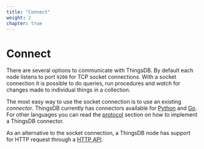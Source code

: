 ```yaml
---
title: "Connect"
weight: 2
chapter: true
---
```


# Connect

There are several options to communicate with ThingsDB. By default each node listens to port `9200` for TCP socket connections.
With a socket connection it is possible to do queries, run procedures and *watch* for changes made to individual things in a collection.

The most easy way to use the socket connection is to use an existing *connector*. ThingsDB currently has connectors available for [Python](./python) and [Go](./go).
For other languages you can read the [protocol](./protocol) section on how to implement a ThingsDB connector.

As an alternative to the socket connection, a ThingsDB node has support for HTTP request through a [HTTP API](./http-api).

